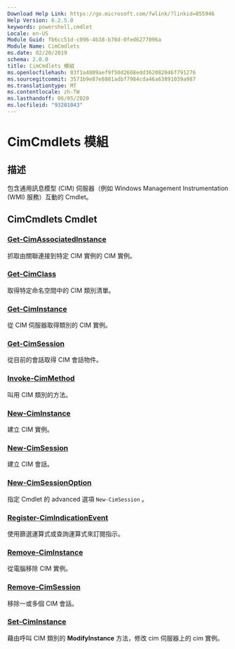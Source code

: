 ```yaml
---
Download Help Link: https://go.microsoft.com/fwlink/?linkid=855946
Help Version: 6.2.5.0
keywords: powershell,cmdlet
Locale: en-US
Module Guid: fb6cc51d-c096-4b38-b78d-0fed6277096a
Module Name: CimCmdlets
ms.date: 02/20/2019
schema: 2.0.0
title: CimCmdlets 模組
ms.openlocfilehash: 03f1a4809aef9f50d2608edd362082046f791276
ms.sourcegitcommit: 3571b9e87e8881adbf7984cda46a63891039a987
ms.translationtype: MT
ms.contentlocale: zh-TW
ms.lasthandoff: 06/05/2020
ms.locfileid: "93201043"
---
```

# CimCmdlets 模組

## 描述

包含通用訊息模型 (CIM) 伺服器（例如 Windows Management Instrumentation (WMI) 服務）互動的 Cmdlet。

## CimCmdlets Cmdlet

### [Get-CimAssociatedInstance](Get-CimAssociatedInstance.md)
抓取由關聯連接到特定 CIM 實例的 CIM 實例。

### [Get-CimClass](Get-CimClass.md)
取得特定命名空間中的 CIM 類別清單。

### [Get-CimInstance](Get-CimInstance.md)
從 CIM 伺服器取得類別的 CIM 實例。

### [Get-CimSession](Get-CimSession.md)
從目前的會話取得 CIM 會話物件。

### [Invoke-CimMethod](Invoke-CimMethod.md)
叫用 CIM 類別的方法。

### [New-CimInstance](New-CimInstance.md)
建立 CIM 實例。

### [New-CimSession](New-CimSession.md)
建立 CIM 會話。

### [New-CimSessionOption](New-CimSessionOption.md)
指定 Cmdlet 的 advanced 選項 `New-CimSession` 。

### [Register-CimIndicationEvent](Register-CimIndicationEvent.md)
使用篩選運算式或查詢運算式來訂閱指示。

### [Remove-CimInstance](Remove-CimInstance.md)
從電腦移除 CIM 實例。

### [Remove-CimSession](Remove-CimSession.md)
移除一或多個 CIM 會話。

### [Set-CimInstance](Set-CimInstance.md)
藉由呼叫 CIM 類別的 **ModifyInstance** 方法，修改 cim 伺服器上的 cim 實例。
